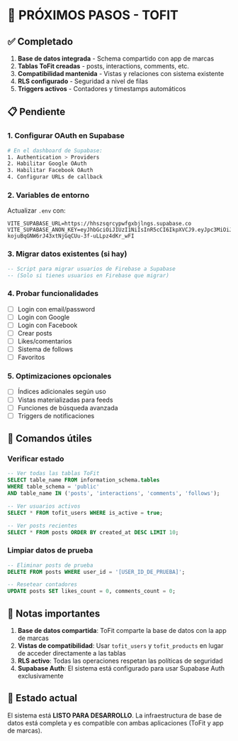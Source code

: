 # 🚀 PRÓXIMOS PASOS - TOFIT

## ✅ Completado
1. **Base de datos integrada** - Schema compartido con app de marcas
2. **Tablas ToFit creadas** - posts, interactions, comments, etc.
3. **Compatibilidad mantenida** - Vistas y relaciones con sistema existente
4. **RLS configurado** - Seguridad a nivel de filas
5. **Triggers activos** - Contadores y timestamps automáticos

## 📋 Pendiente

### 1. Configurar OAuth en Supabase
```bash
# En el dashboard de Supabase:
1. Authentication > Providers
2. Habilitar Google OAuth
3. Habilitar Facebook OAuth
4. Configurar URLs de callback
```

### 2. Variables de entorno
Actualizar `.env` con:
```env
VITE_SUPABASE_URL=https://hhszsqrcypwfgxbjlngs.supabase.co
VITE_SUPABASE_ANON_KEY=eyJhbGciOiJIUzI1NiIsInR5cCI6IkpXVCJ9.eyJpc3MiOiJzdXBhYmFzZSIsInJlZiI6Imhoc3pzcXJjeXB3Zmd4YmpsbmdzIiwicm9sZSI6ImFub24iLCJpYXQiOjE3MzU2ODMyMjEsImV4cCI6MjA1MTI1OTIyMX0.XW-kojuBqGNW6rJ43xtNjGqCUu-3f-uLLpz4dKr_wFI
```

### 3. Migrar datos existentes (si hay)
```sql
-- Script para migrar usuarios de Firebase a Supabase
-- (Solo si tienes usuarios en Firebase que migrar)
```

### 4. Probar funcionalidades
- [ ] Login con email/password
- [ ] Login con Google
- [ ] Login con Facebook
- [ ] Crear posts
- [ ] Likes/comentarios
- [ ] Sistema de follows
- [ ] Favoritos

### 5. Optimizaciones opcionales
- [ ] Índices adicionales según uso
- [ ] Vistas materializadas para feeds
- [ ] Funciones de búsqueda avanzada
- [ ] Triggers de notificaciones

## 🔧 Comandos útiles

### Verificar estado
```sql
-- Ver todas las tablas ToFit
SELECT table_name FROM information_schema.tables 
WHERE table_schema = 'public' 
AND table_name IN ('posts', 'interactions', 'comments', 'follows');

-- Ver usuarios activos
SELECT * FROM tofit_users WHERE is_active = true;

-- Ver posts recientes
SELECT * FROM posts ORDER BY created_at DESC LIMIT 10;
```

### Limpiar datos de prueba
```sql
-- Eliminar posts de prueba
DELETE FROM posts WHERE user_id = '[USER_ID_DE_PRUEBA]';

-- Resetear contadores
UPDATE posts SET likes_count = 0, comments_count = 0;
```

## 📝 Notas importantes

1. **Base de datos compartida**: ToFit comparte la base de datos con la app de marcas
2. **Vistas de compatibilidad**: Usar `tofit_users` y `tofit_products` en lugar de acceder directamente a las tablas
3. **RLS activo**: Todas las operaciones respetan las políticas de seguridad
4. **Supabase Auth**: El sistema está configurado para usar Supabase Auth exclusivamente

## 🎯 Estado actual

El sistema está **LISTO PARA DESARROLLO**. La infraestructura de base de datos está completa y es compatible con ambas aplicaciones (ToFit y app de marcas).